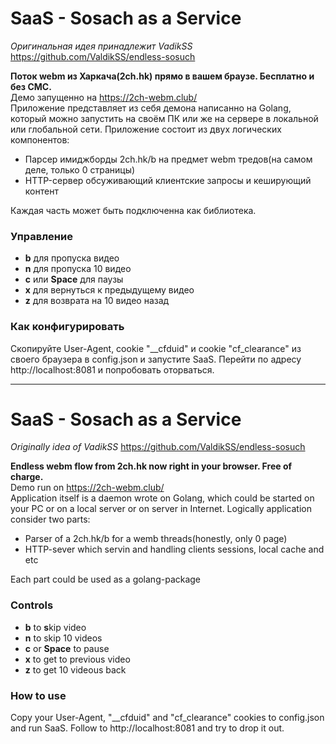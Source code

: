 # SaaS - Sosach as a Service

_Оригинальная идея принадлежит VadikSS_ https://github.com/ValdikSS/endless-sosuch

**Поток webm из Харкача(2ch.hk) прямо в вашем браузе. Бесплатно и без СМС.**  
Демо запущенно на https://2ch-webm.club/  
Приложение представляет из себя демона написанно на Golang, который можно запустить на своём ПК или же на сервере в локальной или глобальной сети.
Приложение состоит из двух логических компонентов: 

* Парсер имиджборды 2ch.hk/b на предмет webm тредов(на самом деле, только 0 страницы)
* HTTP-сервер обсуживающий клиентские запросы и кеширующий контент

Каждая часть может быть подключенна как библиотека.

### Управление
* **b** для пропуска видео
* **n** для пропуска 10 видео
* **c** или **Space** для паузы
* **x** для вернуться к предыдущему видео
* **z** для возврата на 10 видео назад

### Как конфигурировать
Скопируйте User-Agent, cookie "__cfduid" и cookie "cf_clearance" из своего браузера в config.json и запустите SaaS. 
Перейти по адресу http://localhost:8081 и попробовать оторваться.

--------------------------------------------

# SaaS - Sosach as a Service

_Originally idea of VadikSS_ https://github.com/ValdikSS/endless-sosuch

**Endless webm flow from 2ch.hk now right in your browser. Free of charge.**  
Demo run on https://2ch-webm.club/  
Application itself is a daemon wrote on Golang, which could be started on your PC or on a local server or on server in Internet.
Logically application consider two parts:

* Parser of a 2ch.hk/b for a wemb threads(honestly, only 0 page)
* HTTP-sever which servin and handling clients sessions, local cache and etc

Each part could be used as a golang-package


### Controls
* **b** to **s**kip video
* **n** to skip 10 videos
* **c** or **Space** to pause
* **x** to get to previous video
* **z** to get 10 videous back

### How to use
Copy your User-Agent, "__cfduid" and "cf_clearance" cookies to config.json and run SaaS.
Follow to http://localhost:8081 and try to drop it out.

